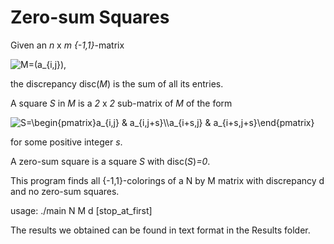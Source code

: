 # Zero-sum Squares

Given an *n* x *m {-1,1}*-matrix

![$M=(a_{i,j}),$](https://render.githubusercontent.com/render/math?math=%24M%3D(a_%7Bi%2Cj%7D)%2C%24)

the discrepancy disc(*M*) is the sum of all its entries.

A square *S* in *M* is a *2* x *2* sub-matrix of *M* of the form

![$S=\begin{pmatrix}a_{i,j} & a_{i,j+s}\\a_{i+s,j} & a_{i+s,j+s}\end{pmatrix}$](https://render.githubusercontent.com/render/math?math=%24S%3D%5Cbegin%7Bpmatrix%7Da_%7Bi%2Cj%7D%20%26%20a_%7Bi%2Cj%2Bs%7D%5C%5Ca_%7Bi%2Bs%2Cj%7D%20%26%20a_%7Bi%2Bs%2Cj%2Bs%7D%5Cend%7Bpmatrix%7D%24)

for some positive integer *s*.

A zero-sum square is a square *S* with disc(*S*)*=0*.

This program finds all {-1,1}-colorings of a N by M matrix with discrepancy d and no zero-sum squares.

usage: ./main N M d [stop_at_first]

The results we obtained can be found in text format in the Results folder.
